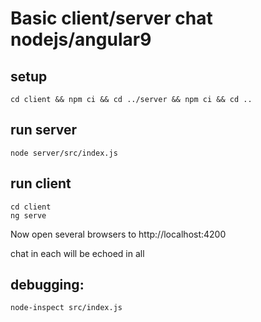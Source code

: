# Basic client/server chat nodejs/angular9

## setup


```
cd client && npm ci && cd ../server && npm ci && cd ..

```


## run server

```
node server/src/index.js
```


## run client

```
cd client
ng serve
```

Now open several browsers to http://localhost:4200

chat in each will be echoed in all


## debugging:

```
node-inspect src/index.js
```